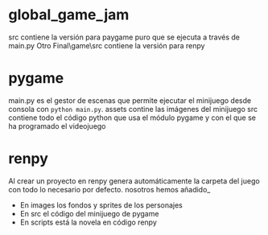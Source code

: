 # global_game_jam

src contiene la versión para paygame puro que se ejecuta a través de main.py
Otro Final\game\src contiene la versión para renpy

# pygame
main.py es el gestor de escenas que permite ejecutar el minijuego desde consola con `python main.py`.
assets contine las imágenes del minijuego
src contiene todo el código python que usa el módulo pygame y con el que se ha programado el videojuego

# renpy
Al crear un proyecto en renpy genera automáticamente la carpeta del juego con todo lo necesario por defecto.
nosotros hemos añadido_
- En images los fondos y sprites de los personajes
- En src el código del minijuego de pygame
- En scripts está la novela en código renpy
